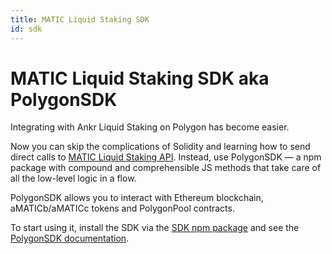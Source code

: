 ```yaml
---
title: MATIC Liquid Staking SDK
id: sdk
---
```


# MATIC Liquid Staking SDK aka PolygonSDK

Integrating with Ankr Liquid Staking on Polygon has become easier. 

Now you can skip the complications of Solidity and learning how to send direct calls to [MATIC Liquid Staking API](https://www.ankr.com/docs/staking/liquid-staking/matic/api/). 
Instead, use PolygonSDK — a npm package with compound and comprehensible JS methods that take care of all the low-level logic in a flow.

PolygonSDK allows you to interact with Ethereum blockchain, aMATICb/aMATICc tokens and PolygonPool contracts.

To start using it, install the SDK via the [SDK npm package](https://www.npmjs.com/package/@ankr.com/staking-sdk) and see the [PolygonSDK documentation](https://www.ankr.com/docs/staking/sdk/classes/PolygonSDK.html).